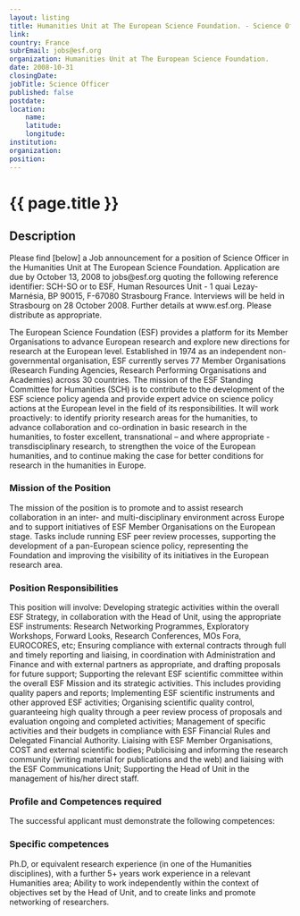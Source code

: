 ```yaml
---
layout: listing
title: Humanities Unit at The European Science Foundation. - Science Officer
link:
country: France
subrEmail: jobs@esf.org
organization: Humanities Unit at The European Science Foundation. 
date: 2008-10-31
closingDate: 
jobTitle: Science Officer
published: false
postdate:
location:
	name: 
	latitude: 
	longitude: 
institution: 
organization: 
position: 
--- 
```



# {{ page.title }}

## Description






<p>Please find [below] a Job announcement for a position of Science
Officer in the Humanities Unit at The European Science Foundation.
Application are due by October 13, 2008 to jobs@esf.org quoting the
following reference identifier: SCH-SO or to ESF, Human Resources Unit
- 1 quai Lezay-Marnésia, BP 90015, F-67080 Strasbourg France. Interviews
will be held in Strasbourg on 28 October 2008. Further details at
www.esf.org. Please distribute as appropriate.</p>



<p>The European Science Foundation (ESF) provides a platform for its Member
Organisations to advance European research and explore new directions
for research at the European level. Established in 1974 as an
independent non-governmental organisation, ESF currently serves 77
Member Organisations (Research Funding Agencies, Research Performing
Organisations and Academies) across 30 countries. The mission of the ESF
Standing Committee for Humanities (SCH) is to contribute to the
development of the ESF science policy agenda and provide expert advice
on science policy actions at the European level in the field of its
responsibilities. It will work proactively: to identify priority
research areas for the humanities, to advance collaboration and
co-ordination in basic research in the humanities, to foster excellent,
transnational – and where appropriate - transdisciplinary research, to
strengthen the voice of the European humanities, and to continue making
the case for better conditions for research in the humanities in Europe.</p>


<h3>Mission of the Position</h3>

<p>The mission of the position is to promote and to assist research
collaboration in an inter- and multi-disciplinary environment across
Europe and to support initiatives of ESF Member Organisations on the
European stage. Tasks include running ESF peer review processes,
supporting the development of a pan-European science policy,
representing the Foundation and improving the visibility of its
initiatives in the European research area.</p>


<h3>Position Responsibilities</h3>

<p>This position will involve: Developing strategic activities within the
overall ESF Strategy, in collaboration with the Head of Unit, using the
appropriate ESF instruments: Research Networking Programmes, Exploratory
Workshops, Forward Looks, Research Conferences, MOs Fora, EUROCORES,
etc; Ensuring compliance with external contracts through full and timely
reporting and liaising, in coordination with Administration and Finance
and with external partners as appropriate, and drafting proposals for
future support; Supporting the relevant ESF scientific committee within
the overall ESF Mission and its strategic activities. This includes
providing quality papers and reports; Implementing ESF scientific
instruments and other approved ESF activities; Organising scientific
quality control, guaranteeing high quality through a peer review process
of proposals and evaluation ongoing and completed activities; Management
of specific activities and their budgets in compliance with ESF
Financial Rules and Delegated Financial Authority. Liaising with ESF
Member Organisations, COST and external scientific bodies; Publicising
and informing the research community (writing material for publications
and the web) and liaising with the ESF Communications Unit; Supporting
the Head of Unit in the management of his/her direct staff.</p>

<h3>Profile and Competences required</h3>

<p>The successful applicant must demonstrate the following competences: </p>

<h3>Specific competences</h3>

<p>Ph.D, or equivalent research experience (in one of the Humanities
disciplines), with a further 5+ years work experience in a relevant
Humanities area; Ability to work independently within the context of
objectives set by the Head of Unit, and to create links and promote
networking of researchers.</p>
